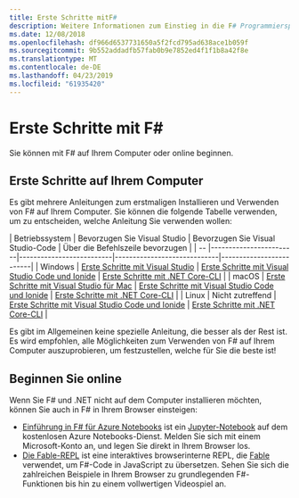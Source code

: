 ```yaml
---
title: Erste Schritte mitF#
description: Weitere Informationen zum Einstieg in die F# Programmiersprache.
ms.date: 12/08/2018
ms.openlocfilehash: df966d6537731650a5f2fcd795ad638ace1b059f
ms.sourcegitcommit: 9b552addadfb57fab0b9e7852ed4f1f1b8a42f8e
ms.translationtype: MT
ms.contentlocale: de-DE
ms.lasthandoff: 04/23/2019
ms.locfileid: "61935420"
---
```

# <a name="get-started-with-f"></a>Erste Schritte mit F#

Sie können mit F# auf Ihrem Computer oder online beginnen.

## <a name="get-started-on-your-machine"></a>Erste Schritte auf Ihrem Computer

Es gibt mehrere Anleitungen zum erstmaligen Installieren und Verwenden von F# auf Ihrem Computer. Sie können die folgende Tabelle verwenden, um zu entscheiden, welche Anleitung Sie verwenden wollen:

| Betriebssystem | Bevorzugen Sie Visual Studio | Bevorzugen Sie Visual Studio-Code | Über die Befehlszeile bevorzugen |
| -- |------------------------|--------------------------|-----------------------------|-------------------------|
| Windows | [Erste Schritte mit Visual Studio](get-started-visual-studio.md) | [Erste Schritte mit Visual Studio Code und Ionide](get-started-vscode.md) | [Erste Schritte mit .NET Core-CLI](get-started-command-line.md) |
| macOS | [Erste Schritte mit Visual Studio für Mac](get-started-with-visual-studio-for-mac.md) | [Erste Schritte mit Visual Studio Code und Ionide](get-started-vscode.md) | [Erste Schritte mit .NET Core-CLI](get-started-command-line.md) |
| Linux | Nicht zutreffend | [Erste Schritte mit Visual Studio Code und Ionide](get-started-vscode.md) | [Erste Schritte mit .NET Core-CLI](get-started-command-line.md) |

Es gibt im Allgemeinen keine spezielle Anleitung, die besser als der Rest ist. Es wird empfohlen, alle Möglichkeiten zum Verwenden von F# auf Ihrem Computer auszuprobieren, um festzustellen, welche für Sie die beste ist!

## <a name="get-started-online"></a>Beginnen Sie online

Wenn Sie F# und .NET nicht auf dem Computer installieren möchten, können Sie auch in F# in Ihrem Browser einsteigen:

* [Einführung in F# für Azure Notebooks](https://notebooks.azure.com/Microsoft/projects/2018-Intro-FSharp/html/Introduction%20to%20FSharp.ipynb) ist ein [Jupyter-Notebook](https://jupyter.org/) auf dem kostenlosen Azure Notebooks-Dienst. Melden Sie sich mit einem Microsoft-Konto an, und legen Sie direkt in Ihrem Browser los.
* [Die Fable-REPL](https://fable.io/repl/) ist eine interaktives browserinterne REPL, die [Fable](https://fable.io/) verwendet, um F#-Code in JavaScript zu übersetzen. Sehen Sie sich die zahlreichen Beispiele in Ihrem Browser zu grundlegenden F#-Funktionen bis hin zu einem vollwertigen Videospiel an.
